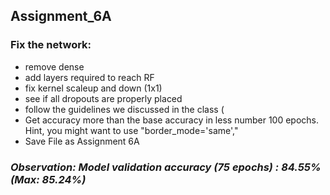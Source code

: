 ## Assignment_6A <br>
### Fix the network:<br>
  - remove dense<br>
  - add layers required to reach RF<br>
  - fix kernel scaleup and down (1x1)<br>
  - see if all dropouts are properly placed<br>
  - follow the guidelines we discussed in the class (
  - Get accuracy more than the base accuracy in less number 100 epochs. Hint, you might want to use "border_mode='same',"<br>
  - Save File as Assignment 6A<br>
### *Observation: Model validation accuracy (75 epochs) : 84.55% (Max: 85.24%)*

